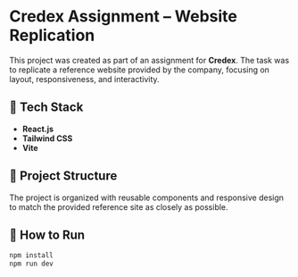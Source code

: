# Credex Assignment – Website Replication

This project was created as part of an assignment for **Credex**. The task was to replicate a reference website provided by the company, focusing on layout, responsiveness, and interactivity.

## 🚀 Tech Stack
- **React.js**
- **Tailwind CSS**
- **Vite**

## 📁 Project Structure
The project is organized with reusable components and responsive design to match the provided reference site as closely as possible.

## 🔧 How to Run
```bash
npm install
npm run dev
